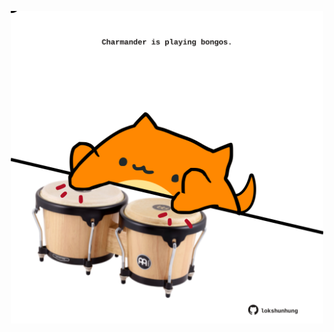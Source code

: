 <!-- built at 10/12/2022, 08:01:02 UTC -->
<p align="center">
  <img width="500" height="500" src="./ReadmeImage.svg">
</p>
